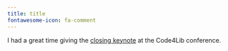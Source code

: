 ```yaml
---
title: title
fontawesome-icon: fa-comment
---
```


I had a great time giving the [closing keynote](https://www.youtube.com/watch?v=mLVpvOeIKnA&t=442s) at the Code4Lib conference.